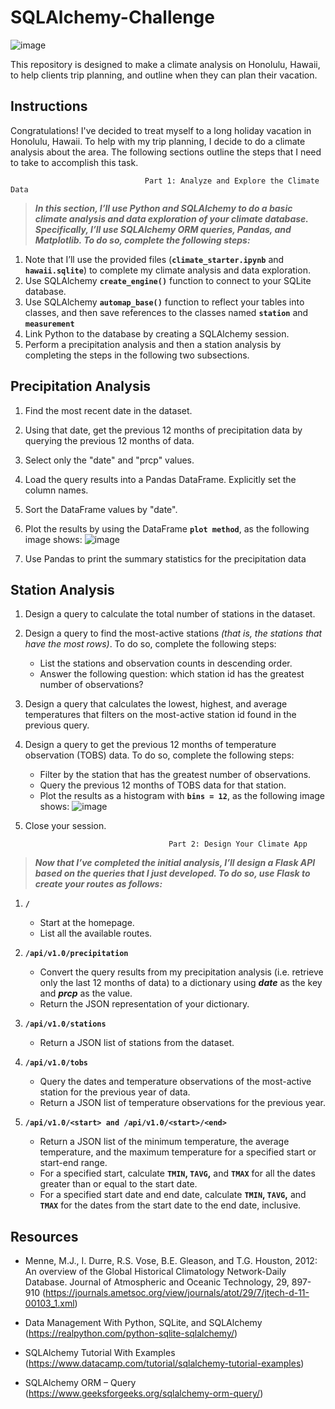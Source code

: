 # SQLAlchemy-Challenge
![image](https://github.com/user-attachments/assets/46373d2d-5f3b-4946-9479-1cf8e3796b9f)

This repository is designed to make a climate analysis on Honolulu, Hawaii, to help clients trip planning, and outline when they can plan their vacation.

## **Instructions**

Congratulations! I've decided to treat myself to a long holiday vacation in Honolulu, Hawaii. To help with my trip planning, I decide to do a climate analysis about the area. The following sections outline the steps that I need to take to accomplish this task.

                                  Part 1: Analyze and Explore the Climate Data

>***In this section, I’ll use Python and SQLAlchemy to do a basic climate analysis and data exploration of your climate database. Specifically, I’ll use SQLAlchemy ORM queries, Pandas, and Matplotlib. To do so, complete the following steps:***

1. Note that I’ll use the provided files (**`climate_starter.ipynb`**  and  **`hawaii.sqlite`**) to complete my climate analysis and data exploration.
2. Use SQLAlchemy **`create_engine()`** function to connect to your SQLite database.
3. Use SQLAlchemy **`automap_base()`** function to reflect your tables into classes, and then save references to the classes named **`station`** and **`measurement`**
4. Link Python to the database by creating a SQLAlchemy session.
5. Perform a precipitation analysis and then a station analysis by completing the steps in the following two subsections.

## **Precipitation Analysis**

1. Find the most recent date in the dataset.
2. Using that date, get the previous 12 months of precipitation data by querying the previous 12 months of data.
3. Select only the "date" and "prcp" values.
4. Load the query results into a Pandas DataFrame. Explicitly set the column names.
5. Sort the DataFrame values by "date".
6. Plot the results by using the DataFrame **`plot method`**, as the following image shows:
![image](https://github.com/user-attachments/assets/760f3d7f-5516-4f86-a37b-c76a906e9deb)

8. Use Pandas to print the summary statistics for the precipitation data

## **Station Analysis**

1. Design a query to calculate the total number of stations in the dataset.
2. Design a query to find the most-active stations *(that is, the stations that have the most rows)*. 
To do so, complete the following steps:
   - List the stations and observation counts in descending order.
   - Answer the following question: which station id has the greatest number of observations?

3. Design a query that calculates the lowest, highest, and average temperatures that filters on the most-active station id found in the previous query.

4. Design a query to get the previous 12 months of temperature observation (TOBS) data. To do so, complete the following steps:
   - Filter by the station that has the greatest number of observations.
    - Query the previous 12 months of TOBS data for that station.
     - Plot the results as a histogram with **`bins = 12`**, as the following image shows:
![image](https://github.com/user-attachments/assets/da3160ba-c86c-4566-afc3-31428e78df5d)

5. Close your session.

                                       Part 2: Design Your Climate App

>***Now that I’ve completed the initial analysis, I’ll design a Flask API based on the queries that I just developed. To do so, use Flask to create your routes as follows:***

1. **`/`**
   - Start at the homepage.
    - List all the available routes.
 
2. **`/api/v1.0/precipitation`**
   - Convert the query results from my precipitation analysis (i.e. retrieve only the last 12 months of data) to a dictionary using ***date*** as the key and ***prcp*** as the value.
    - Return the JSON representation of your dictionary.
 
3. **`/api/v1.0/stations`**
   - Return a JSON list of stations from the dataset.
 
4. **`/api/v1.0/tobs`**
   - Query the dates and temperature observations of the most-active station for the previous year of data.
    - Return a JSON list of temperature observations for the previous year.
 
5. **`/api/v1.0/<start> and /api/v1.0/<start>/<end>`**
   - Return a JSON list of the minimum temperature, the average temperature, and the maximum temperature for a specified start or start-end range.
    - For a specified start, calculate **`TMIN`, `TAVG`,** and **`TMAX`** for all the dates greater than or equal to the start date.
     - For a specified start date and end date, calculate **`TMIN`, `TAVG`,** and **`TMAX`** for the dates from the start date to the end date, inclusive.
  
## Resources

- Menne, M.J., I. Durre, R.S. Vose, B.E. Gleason, and T.G. Houston, 2012: An overview of the Global Historical Climatology Network-Daily Database. Journal of Atmospheric and Oceanic Technology, 29, 897-910 (https://journals.ametsoc.org/view/journals/atot/29/7/jtech-d-11-00103_1.xml)

- Data Management With Python, SQLite, and SQLAlchemy (https://realpython.com/python-sqlite-sqlalchemy/)

- SQLAlchemy Tutorial With Examples (https://www.datacamp.com/tutorial/sqlalchemy-tutorial-examples)

- SQLAlchemy ORM – Query (https://www.geeksforgeeks.org/sqlalchemy-orm-query/)
